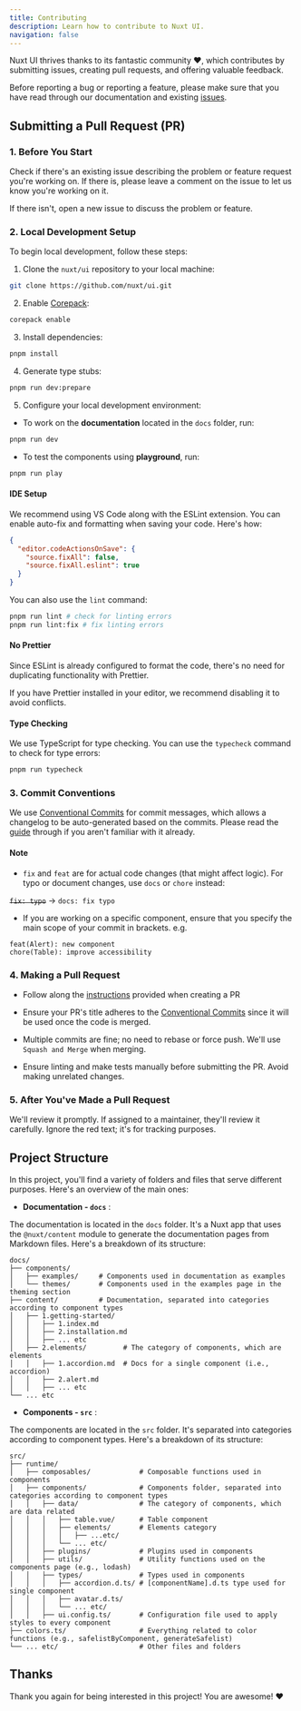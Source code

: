 ```yaml
---
title: Contributing
description: Learn how to contribute to Nuxt UI.
navigation: false
---
```


Nuxt UI thrives thanks to its fantastic community ❤️, which contributes by submitting issues, creating pull requests, and offering valuable feedback.

Before reporting a bug or reporting a feature, please make sure that you have read through our documentation and existing [issues](https://github.com/nuxt/ui/issues).

## Submitting a Pull Request (PR)

### 1. Before You Start

Check if there's an existing issue describing the problem or feature request you're working on. If there is, please leave a comment on the issue to let us know you're working on it.

If there isn't, open a new issue to discuss the problem or feature.

### 2. Local Development Setup

To begin local development, follow these steps:

1. Clone the `nuxt/ui` repository to your local machine:

```sh
git clone https://github.com/nuxt/ui.git
```

2. Enable [Corepack](https://github.com/nodejs/corepack):

```sh
corepack enable
```

3. Install dependencies:

```sh
pnpm install
```

4. Generate type stubs:

```sh
pnpm run dev:prepare
```

5. Configure your local development environment:

- To work on the **documentation** located in the `docs` folder, run:

```sh
pnpm run dev
```

- To test the components using **playground**, run:

```sh
pnpm run play
```

#### IDE Setup

We recommend using VS Code along with the ESLint extension. You can enable auto-fix and formatting when saving your code. Here's how:

```json
{
  "editor.codeActionsOnSave": {
    "source.fixAll": false,
    "source.fixAll.eslint": true
  }
}
```

You can also use the `lint` command:

```sh
pnpm run lint # check for linting errors
pnpm run lint:fix # fix linting errors
```

#### No Prettier

Since ESLint is already configured to format the code, there's no need for duplicating functionality with Prettier.

If you have Prettier installed in your editor, we recommend disabling it to avoid conflicts.

#### Type Checking

We use TypeScript for type checking. You can use the `typecheck` command to check for type errors:

```sh
pnpm run typecheck
```

### 3. Commit Conventions

We use [Conventional Commits](https://www.conventionalcommits.org/) for commit messages, which allows a changelog to be auto-generated based on the commits. Please read the [guide](https://www.conventionalcommits.org/en/v1.0.0/#summary) through if you aren't familiar with it already.

#### Note

- `fix` and `feat` are for actual code changes (that might affect logic). For typo or document changes, use `docs` or `chore` instead:

~~`fix: typo`~~ -> `docs: fix typo`

- If you are working on a specific component, ensure that you specify the main scope of your commit in brackets. e.g.

```
feat(Alert): new component
chore(Table): improve accessibility
```

### 4. Making a Pull Request

- Follow along the [instructions](https://github.com/nuxt/ui/blob/main/.github/PULL_REQUEST_TEMPLATE.md?plain=1) provided when creating a PR

- Ensure your PR's title adheres to the [Conventional Commits](https://www.conventionalcommits.org/) since it will be used once the code is merged.

- Multiple commits are fine; no need to rebase or force push. We'll use `Squash and Merge` when merging.

- Ensure linting and make tests manually before submitting the PR. Avoid making unrelated changes.

### 5. After You've Made a Pull Request

We'll review it promptly. If assigned to a maintainer, they'll review it carefully. Ignore the red text; it's for tracking purposes.

## Project Structure

In this project, you'll find a variety of folders and files that serve different purposes. Here's an overview of the main ones:

- **Documentation - `docs`** :

The documentation is located in the `docs` folder. It's a Nuxt app that uses the `@nuxt/content` module to generate the documentation pages from Markdown files. Here's a breakdown of its structure:

```
docs/
├── components/
│   ├── examples/     # Components used in documentation as examples
│   └── themes/       # Components used in the examples page in the theming section
├── content/          # Documentation, separated into categories according to component types
│   ├── 1.getting-started/
│   │   ├── 1.index.md
│   │   ├── 2.installation.md
│   │   ├── ... etc
│   ├── 2.elements/         # The category of components, which are elements
│   │   ├── 1.accordion.md  # Docs for a single component (i.e., accordion)
│   │   ├── 2.alert.md
│   │   ├── ... etc
└── ... etc
```

- **Components - `src`** :

The components are located in the `src` folder. It's separated into categories according to component types. Here's a breakdown of its structure:

```
src/
├── runtime/
│   ├── composables/            # Composable functions used in components
│   ├── components/             # Components folder, separated into categories according to component types
│   │   ├── data/               # The category of components, which are data related
│   │   │   ├── table.vue/      # Table component
│   │   │   ├── elements/       # Elements category
│   │   │   │   ├── ...etc/
│   │   │   └── ... etc/
│   │   ├── plugins/            # Plugins used in components
│   │   ├── utils/              # Utility functions used on the components page (e.g., lodash)
│   │   ├── types/              # Types used in components
│   │   │   ├── accordion.d.ts/ # [componentName].d.ts type used for single component
│   │   │   ├── avatar.d.ts/
│   │   │   └── ... etc/
│   │   ├── ui.config.ts/       # Configuration file used to apply styles to every component
├── colors.ts/                  # Everything related to color functions (e.g., safelistByComponent, generateSafelist)
└── ... etc/                    # Other files and folders
```

## Thanks

Thank you again for being interested in this project! You are awesome! ❤️
